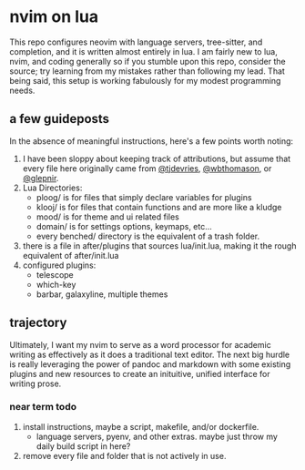# nvim on lua  

This repo configures neovim with language servers, tree-sitter, and completion, and it is written almost entirely in lua. I am fairly new to lua, nvim, and coding generally so if you stumble upon this repo, consider the source; try learning from my mistakes rather than following my lead. That being said, this setup is working fabulously for my modest programming needs.

## a few guideposts  

In the absence of meaningful instructions, here's a few points worth noting:  
1. I have been sloppy about keeping track of attributions, but assume that every file here originally came from [@tjdevries](github.com/tjdevries), [@wbthomason](github.com/wbthomason), or [@glepnir](github.com/glepnir).  
2. Lua Directories:  
    - ploog/ is for files that simply declare variables for plugins
    - klooj/ is for files that contain functions and are more like a kludge
    - mood/ is for theme and ui related files
    - domain/ is for settings options, keymaps, etc...  
    - every benched/ directory is the equivalent of a trash folder.  
3. there is a file in after/plugins that sources lua/init.lua, making it the rough equivalent of after/init.lua
4. configured plugins:
    - telescope
    - which-key
    - barbar, galaxyline, multiple themes  

## trajectory  

Ultimately, I want my nvim to serve as a word processor for academic writing as effectively as it does a traditional text editor. The next big hurdle is really leveraging the power of pandoc and markdown with some existing plugins and new resources to create an inituitive, unified interface for writing prose.  

### near term todo  

1. install instructions, maybe a script, makefile, and/or dockerfile.  
    - language servers, pyenv, and other extras. maybe just throw my daily build script in here?  
2. remove every file and folder that is not actively in use.
